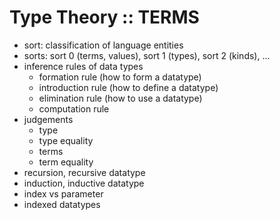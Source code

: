 # Type Theory :: TERMS

- sort: classification of language entities
- sorts: sort 0 (terms, values), sort 1 (types), sort 2 (kinds), ...
- inference rules of data types
  - formation rule (how to form a datatype)
  - introduction rule (how to define a datatype)
  - elimination rule (how to use a datatype)
  - computation rule
- judgements
  - type
  - type equality
  - terms
  - term equality
- recursion, recursive datatype
- induction, inductive datatype
- index vs parameter
- indexed datatypes
